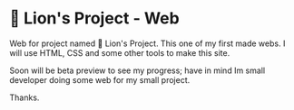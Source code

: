 # 🦁 Lion's Project - Web

Web for project named 🦁 Lion's Project. This one of my first made webs. I will use HTML, CSS and some other tools to make this site.

Soon will be beta preview to see my progress; have in mind Im small developer doing some web for my small project.

Thanks.